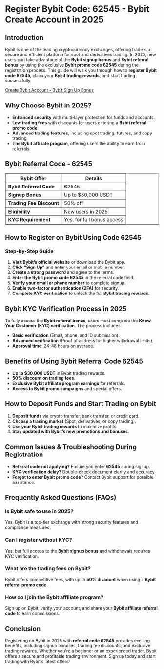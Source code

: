 <h1>Register Bybit Code: 62545 - Bybit Create Account in 2025</h1>
<h2>Introduction</h2>
<p>Bybit is one of the leading cryptocurrency exchanges, offering traders a secure and efficient platform for spot and derivatives trading. In 2025, new users can take advantage of the <strong>Bybit signup bonus</strong> and <strong>Bybit referral bonus</strong> by using the exclusive <strong>Bybit promo code</strong> <strong>62545</strong> during the registration process. This guide will walk you through how to <strong>register Bybit code 62545</strong>, claim your <strong>Bybit trading rewards</strong>, and start trading successfully.</p>
<a href="https://partner.bybit.com/b/62545" target="_blank" rel="noopener noreferrer">
    Create Bybit Account - Bybit Sign Up Bonus
</a>
<h2>Why Choose Bybit in 2025?</h2>
<ul>
    <li><strong>Enhanced security</strong> with multi-layer protection for funds and accounts.</li>
    <li><strong>Low trading fees</strong> with discounts for users entering a <strong>Bybit referral promo code</strong>.</li>
    <li><strong>Advanced trading features</strong>, including spot trading, futures, and copy trading.</li>
    <li><strong>The Bybit affiliate program</strong>, offering users the ability to earn from referrals.</li>
</ul>

<h2>Bybit Referral Code - 62545</h2>
<table border="1">
    <tr>
        <th>Bybit Offer</th>
        <th>Details</th>
    </tr>
    <tr>
        <td><strong>Bybit Referral Code</strong></td>
        <td>62545</td>
    </tr>
    <tr>
        <td><strong>Signup Bonus</strong></td>
        <td>Up to $30,000 USDT</td>
    </tr>
    <tr>
        <td><strong>Trading Fee Discount</strong></td>
        <td>50% off</td>
    </tr>
    <tr>
        <td><strong>Eligibility</strong></td>
        <td>New users in 2025</td>
    </tr>
    <tr>
        <td><strong>KYC Requirement</strong></td>
        <td>Yes, for full bonus access</td>
    </tr>
</table>

<h2>How to Register on Bybit Using Code 62545</h2>
<h3>Step-by-Step Guide</h3>
<ol>
    <li><strong>Visit Bybit’s official website</strong> or download the Bybit app.</li>
    <li><strong>Click "Sign Up"</strong> and enter your email or mobile number.</li>
    <li><strong>Create a strong password</strong> and agree to the terms.</li>
    <li><strong>Enter the Bybit promo code 62545</strong> in the referral code field.</li>
    <li><strong>Verify your email or phone number</strong> to complete signup.</li>
    <li><strong>Enable two-factor authentication (2FA)</strong> for security.</li>
    <li><strong>Complete KYC verification</strong> to unlock the full <strong>Bybit trading rewards</strong>.</li>
</ol>

<h2>Bybit KYC Verification Process in 2025</h2>
<p>To fully access the <strong>Bybit referral bonus</strong>, users must complete the <strong>Know Your Customer (KYC) verification</strong>. The process includes:</p>
<ul>
    <li><strong>Basic verification</strong> (Email, phone, and ID submission).</li>
    <li><strong>Advanced verification</strong> (Proof of address for higher withdrawal limits).</li>
    <li><strong>Approval time</strong>: 24-48 hours on average.</li>
</ul>

<h2>Benefits of Using Bybit Referral Code 62545</h2>
<ul>
    <li><strong>Up to $30,000 USDT</strong> in Bybit trading rewards.</li>
    <li><strong>50% discount on trading fees</strong>.</li>
    <li><strong>Exclusive Bybit affiliate program earnings</strong> for referrals.</li>
    <li><strong>Access to Bybit promo campaigns</strong> and special offers.</li>
</ul>

<h2>How to Deposit Funds and Start Trading on Bybit</h2>
<ol>
    <li><strong>Deposit funds</strong> via crypto transfer, bank transfer, or credit card.</li>
    <li><strong>Choose a trading market</strong> (Spot, derivatives, or copy trading).</li>
    <li><strong>Use your Bybit trading rewards</strong> to maximize profits.</li>
    <li><strong>Stay updated with Bybit’s new promotions and bonuses</strong>.</li>
</ol>

<h2>Common Issues & Troubleshooting During Registration</h2>
<ul>
    <li><strong>Referral code not applying?</strong> Ensure you enter <strong>62545</strong> during signup.</li>
    <li><strong>KYC verification delay?</strong> Double-check document clarity and accuracy.</li>
    <li><strong>Forgot to enter Bybit promo code?</strong> Contact Bybit support for possible assistance.</li>
</ul>

<h2>Frequently Asked Questions (FAQs)</h2>
<h3>Is Bybit safe to use in 2025?</h3>
<p>Yes, Bybit is a top-tier exchange with strong security features and compliance measures.</p>

<h3>Can I register without KYC?</h3>
<p>Yes, but full access to the <strong>Bybit signup bonus</strong> and withdrawals requires KYC verification.</p>

<h3>What are the trading fees on Bybit?</h3>
<p>Bybit offers competitive fees, with up to <strong>50% discount</strong> when using a <strong>Bybit referral promo code</strong>.</p>

<h3>How do I join the Bybit affiliate program?</h3>
<p>Sign up on Bybit, verify your account, and share your <strong>Bybit affiliate referral code</strong> to earn commissions.</p>

<h2>Conclusion</h2>
<p>Registering on Bybit in 2025 with <strong>referral code 62545</strong> provides exciting benefits, including signup bonuses, trading fee discounts, and exclusive trading rewards. Whether you're a beginner or an experienced trader, Bybit offers a secure and profitable trading environment. Sign up today and start trading with Bybit’s latest offers!</p>
